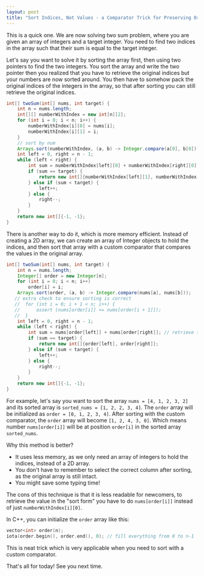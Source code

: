 ```yaml
---
layout: post
title: "Sort Indices, Not Values - a Comparator Trick for Preserving Original Indices"
---
```


This is a quick one. We are now solving two sum problem, where you are given an array of integers and a target integer. You need to find two indices in the array such that their sum is equal to the target integer.

Let's say you want to solve it by sorting the array first, then using two pointers to find the two integers. You sort the array and write the two pointer then you realized that you have to retrieve the original indices but your numbers are now sorted around. You then have to somehow pack the original indices of the integers in the array, so that after sorting you can still retrieve the original indices.
```java
int[] twoSum(int[] nums, int target) {
    int n = nums.length;
    int[][] numberWithIndex = new int[n][2];
    for (int i = 0; i < n; i++) {
        numberWithIndex[i][0] = nums[i];
        numberWithIndex[i][1] = i;
    }
    // sort by num
    Arrays.sort(numberWithIndex, (a, b) -> Integer.compare(a[0], b[0]));
    int left = 0, right = n - 1;
    while (left < right) {
        int sum = numberWithIndex[left][0] + numberWithIndex[right][0];
        if (sum == target) {
            return new int[]{numberWithIndex[left][1], numberWithIndex[right][1]};
        } else if (sum < target) {
            left++;
        } else {
            right--;
        }
    }
    return new int[]{-1, -1};
}
```
There is another way to do it, which is more memory efficient. Instead of creating a 2D array, we can create an array of Integer objects to hold the indices, and then sort that array with a custom comparator that compares the values in the original array.
```java
int[] twoSum(int[] nums, int target) {
    int n = nums.length;
    Integer[] order = new Integer[n];
    for (int i = 0; i < n; i++)
        order[i] = i;
    Arrays.sort(order, (a, b) -> Integer.compare(nums[a], nums[b]));
   // extra check to ensure sorting is correct
   //  for (int i = 0; i + 1 < n; i++) {
   //      assert (nums[order[i]] <= nums[order[i + 1]]);
   //  }
    int left = 0, right = n - 1;
    while (left < right) {
        int sum = nums[order[left]] + nums[order[right]]; // retrieve the value in the sorted order
        if (sum == target) {
            return new int[]{order[left], order[right]};
        } else if (sum < target) {
            left++;
        } else {
            right--;
        }
    }
    return new int[]{-1, -1};
}
```
For example, let's say you want to sort the array `nums = [4, 1, 2, 3, 2]` and its sorted array is `sorted_nums = [1, 2, 2, 3, 4]`. The `order` array will be initialized as `order = [0, 1, 2, 3, 4]`. After sorting with the custom comparator, the `order` array will become `[1, 2, 4, 3, 0]`. Which means number `nums[order[i]]` will be at position `order[i]` in the sorted array `sorted_nums`.

Why this method is better?
- It uses less memory, as we only need an array of integers to hold the indices, instead of a 2D array.
- You don't have to remember to select the correct column after sorting, as the original array is still intact.
- You might save some typing time!

The cons of this technique is that it is less readable for newcomers, to retrieve the value in the "sort form" you have to do `nums[order[i]]` instead of just `numberWithIndex[i][0]`.

In C++, you can initialize the `order` array like this:
```cpp
vector<int> order(n);
iota(order.begin(), order.end(), 0); // fill everything from 0 to n-1
```

This is neat trick which is very applicable when you need to sort with a custom comparator.

That's all for today! See you next time.